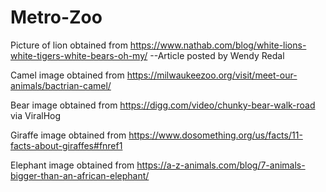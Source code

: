# Metro-Zoo

Picture of lion obtained from https://www.nathab.com/blog/white-lions-white-tigers-white-bears-oh-my/
--Article posted by Wendy Redal


Camel image obtained from https://milwaukeezoo.org/visit/meet-our-animals/bactrian-camel/

Bear image obtained from https://digg.com/video/chunky-bear-walk-road via ViralHog

Giraffe image obtained from https://www.dosomething.org/us/facts/11-facts-about-giraffes#fnref1

Elephant image obtained from https://a-z-animals.com/blog/7-animals-bigger-than-an-african-elephant/